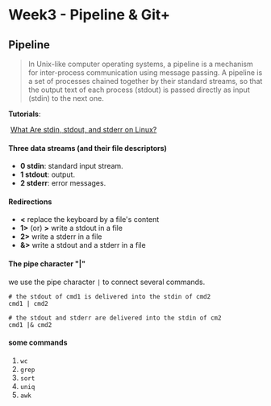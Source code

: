 # Week3 - Pipeline & Git+



## Pipeline

> In Unix-like computer operating systems, a pipeline is a mechanism for inter-process communication using message passing. A pipeline is a set of processes chained together by their standard streams, so that the output text of each process (stdout) is passed directly as input (stdin) to the next one. 

**Tutorials**:

​	 [What Are stdin, stdout, and stderr on Linux?](https://www.howtogeek.com/435903/what-are-stdin-stdout-and-stderr-on-linux/)

#### Three data streams (and their file descriptors)

- **0 stdin**: standard input stream.
- **1 stdout**: output.
- **2 stderr**: error messages.

#### Redirections

- **<** replace the keyboard by a file's content
- **1>** (or) **>** write a stdout in a file
- **2>** write a stderr in a file
- **&>** write a stdout and a stderr in a file

#### The pipe character "|"

we use the pipe character `|` to connect several commands.

```shell
# the stdout of cmd1 is delivered into the stdin of cmd2
cmd1 | cmd2

# the stdout and stderr are delivered into the stdin of cm2
cmd1 |& cmd2
```

#### some commands

1. `wc`
2. `grep`
3. `sort`
4. `uniq`
5. `awk`





